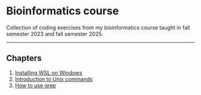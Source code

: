 # Bioinformatics course
Collection of coding exercises from my bioinformatics course taught in fall semester 2023 and fall semester 2025.

---

## Chapters
01. [Installing WSL on Windows](https://github.com/michaelgruenstaeudl/BioinformaticsCourseGruenstaeudl/blob/main/doc/01_Installing_WSL.md)
02. [Introduction to Unix commands](https://github.com/michaelgruenstaeudl/BioinformaticsCourseGruenstaeudl/blob/main/doc/02_Unix_system_commands.md)
03. [How to use grep](https://github.com/michaelgruenstaeudl/BioinformaticsCourseGruenstaeudl/blob/main/doc/03_How_to_use_grep.md)

<!-- 
05. [Piping and redirecting output in Unix](https://github.com/michaelgruenstaeudl/BioinformaticsCourseGruenstaeudl/blob/main/doc/05_piping_and_redirecting_in_UNIX.md)
06. [Pattern recognition among local GenBank records](https://github.com/michaelgruenstaeudl/BioinformaticsCourseGruenstaeudl/blob/main/doc/06_pattern_recognition_among_GenBank_records.md)
07. [Data mining of GenBank using edirect tools](https://github.com/michaelgruenstaeudl/BioinformaticsCourseGruenstaeudl/blob/main/doc/07_GenBank_data_mining_with_edirect.md)
08. [Cross-referencing different NCBI databases](https://github.com/michaelgruenstaeudl/BioinformaticsCourseGruenstaeudl/blob/main/doc/08_Crossreferencing_different_NCBI_databases.md)
09. [Using BLAST locally](https://github.com/michaelgruenstaeudl/BioinformaticsCourseGruenstaeudl/blob/main/doc/09_Using_BLAST_locally.md)
10. [Assemblying human mitochondrial genomes](https://github.com/michaelgruenstaeudl/BioinformaticsCourseGruenstaeudl/blob/main/doc/10_Mitochondrial_genome_assembly.md)
11. [Assemblying plant plastid genomes](https://github.com/michaelgruenstaeudl/BioinformaticsCourseGruenstaeudl/blob/main/doc/11_Plastid_genome_assembly.md)
12. [Analyzing gene expression in humans](https://github.com/michaelgruenstaeudl/BioinformaticsCourseGruenstaeudl/blob/main/doc/12_RNA_seq_analysis.md)
 -->
